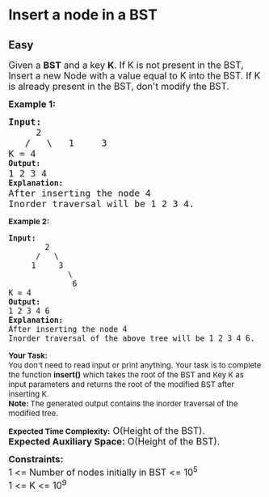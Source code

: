# Insert a node in a BST
## Easy
<div class="problems_problem_content__Xm_eO"><p><span style="font-size: 18px;">Given a <strong>BST</strong> and a key <strong>K</strong>. If K is not present in the BST, Insert a new Node with a value equal to K into the BST. If K is already present in the BST, don't modify the BST.</span></p>
<p><span style="font-size: 18px;"><strong>Example 1:</strong></span></p>
<pre><span style="font-size: 18px;"><strong>Input:
</strong>&nbsp; &nbsp; &nbsp;2
&nbsp;  /&nbsp;&nbsp; \ &nbsp; 1&nbsp;  &nbsp; 3
K = 4
<strong speechify-initial-font-size="15px" style="font-size: 15px;">Output: <br speechify-initial-font-size="15px" style="font-size: 15px;"></strong>1 2 3 4<strong speechify-initial-font-size="15px" style="font-size: 15px;">
Explanation: <br speechify-initial-font-size="15px" style="font-size: 15px;"></strong>After inserting the node 4
Inorder traversal will be 1 2 3 4.</span>
</pre>
<p speechify-initial-font-size="15px" style="font-size: 15px;"><span style="font-size: 15px;" speechify-initial-font-size="15px"><strong speechify-initial-font-size="15px" style="font-size: 15px;">Example 2:</strong></span></p>
<pre speechify-initial-font-size="15px" style="font-size: 15px;"><span style="font-size: 15px;" speechify-initial-font-size="15px"><strong speechify-initial-font-size="15px" style="font-size: 15px;">Input:
</strong>&nbsp; &nbsp; &nbsp; &nbsp;&nbsp;2
&nbsp; &nbsp; &nbsp;&nbsp;/&nbsp;&nbsp; \
 &nbsp; &nbsp; 1 &nbsp; &nbsp; 3
 &nbsp;  &nbsp; &nbsp; &nbsp;   &nbsp;\
 &nbsp;  &nbsp;&nbsp; &nbsp; &nbsp;   &nbsp;6
K = 4
<strong speechify-initial-font-size="15px" style="font-size: 15px;">Output: <br speechify-initial-font-size="15px" style="font-size: 15px;"></strong>1 2 3 4 6<strong speechify-initial-font-size="15px" style="font-size: 15px;">
Explanation: <br speechify-initial-font-size="15px" style="font-size: 15px;"></strong>After inserting the node 4
Inorder traversal of the above tree will be 1 2 3 4 6.</span></pre>
<p speechify-initial-font-size="15px" style="font-size: 15px;"><span style="font-size: 15px;" speechify-initial-font-size="15px"><strong speechify-initial-font-size="15px" style="font-size: 15px;">Your Task:</strong><br speechify-initial-font-size="15px" style="font-size: 15px;">You don't need to read input or print anything. Your task is to complete the function&nbsp;<strong speechify-initial-font-size="15px" style="font-size: 15px;">insert()</strong>&nbsp;which takes the root of the BST and Key K as input parameters&nbsp;and returns the root of the modified BST after inserting K.&nbsp;<br speechify-initial-font-size="15px" style="font-size: 15px;"><strong speechify-initial-font-size="15px" style="font-size: 15px;">Note: </strong>The generated output contains the inorder traversal of the modified tree.</span></p>
<p><span style="font-size: 18px;"><strong speechify-initial-font-size="15px" style="font-size: 15px;">Expected Time Complexity:</strong>&nbsp;O(Height of the BST).<br speechify-initial-font-size="15px" style="font-size: 15px;"><strong>Expected Auxiliary Space:</strong>&nbsp;O(Height of the BST).</span></p>
<p><span style="font-size: 18px;"><strong>Constraints:</strong><br>1 &lt;= Number of nodes initially in BST &lt;= 10<sup>5</sup></span><br><span style="font-size: 18px;">1 &lt;= K &lt;= 10<sup>9</sup></span></p></div>